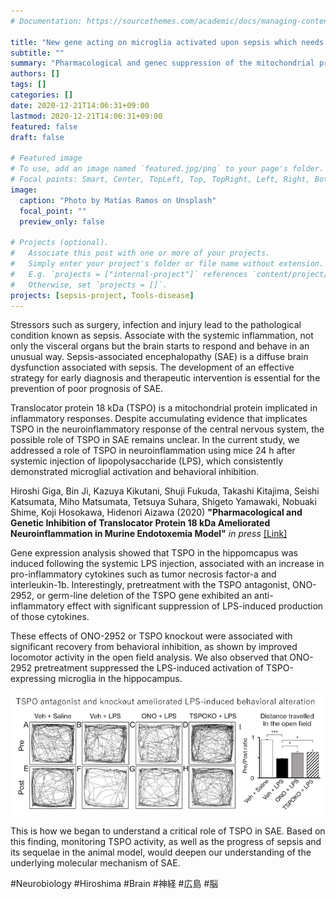 ```yaml
---
# Documentation: https://sourcethemes.com/academic/docs/managing-content/

title: "New gene acting on microglia activated upon sepsis which needs critical care medicine."
subtitle: ""
summary: "Pharmacological and genec suppression of the mitochondrial protein rescue the sepsis-associated brain damage"
authors: []
tags: []
categories: []
date: 2020-12-21T14:06:31+09:00
lastmod: 2020-12-21T14:06:31+09:00
featured: false
draft: false

# Featured image
# To use, add an image named `featured.jpg/png` to your page's folder.
# Focal points: Smart, Center, TopLeft, Top, TopRight, Left, Right, BottomLeft, Bottom, BottomRight.
image:
  caption: "Photo by Matías Ramos on Unsplash"
  focal_point: ""
  preview_only: false

# Projects (optional).
#   Associate this post with one or more of your projects.
#   Simply enter your project's folder or file name without extension.
#   E.g. `projects = ["internal-project"]` references `content/project/deep-learning/index.md`.
#   Otherwise, set `projects = []`.
projects: [sepsis-project, Tools-disease]
---
```


Stressors such as surgery, infection and injury lead to the pathological condition known as sepsis. Associate with the systemic inflammation, not only the visceral organs but the brain starts to respond and behave in an unusual way. Sepsis-associated encephalopathy (SAE) is a diffuse brain dysfunction associated with sepsis. The development of an effective strategy for early diagnosis and therapeutic intervention is essential for the prevention of poor prognosis of SAE. 

Translocator protein 18 kDa (TSPO) is a mitochondrial protein implicated in inflammatory responses. Despite accumulating evidence that implicates TSPO in the neuroinflammatory response of the central nervous system, the possible role of TSPO in SAE remains unclear. In the current study, we addressed a role of TSPO in neuroinflammation using mice 24 h after systemic injection of lipopolysaccharide (LPS), which consistently demonstrated microglial activation and behavioral inhibition. 

Hiroshi Giga, Bin Ji, Kazuya Kikutani, Shuji Fukuda, Takashi Kitajima, Seishi Katsumata, Miho Matsumata, Tetsuya Suhara, Shigeto Yamawaki, Nobuaki Shime, Koji Hosokawa, Hidenori Aizawa (2020) __"Pharmacological and Genetic Inhibition of Translocator Protein 18 kDa Ameliorated Neuroinflammation in Murine Endotoxemia Model"__ _in press_
[[Link]](http://10.1097/SHK.0000000000001703)

Gene expression analysis showed that TSPO in the hippomcapus was induced following the systemic LPS injection, associated with an increase in pro-inflammatory cytokines such as tumor necrosis factor-a and interleukin-1b. Interestingly, pretreatment with the TSPO antagonist, ONO-2952, or germ-line deletion of the TSPO gene exhibited an anti-inflammatory effect with significant suppression of LPS-induced production of those cytokines. 

These effects of ONO-2952 or TSPO knockout were associated with significant recovery from behavioral inhibition, as shown by improved locomotor activity in the open field analysis. We also observed that ONO-2952 pretreatment suppressed the LPS-induced activation of TSPO-expressing microglia in the hippocampus. 

![TSPO suppression improved behavioral alteration with systemic inflammation](behaviors.png)

This is how we began to understand a critical role of TSPO in SAE. Based on this finding, monitoring TSPO activity, as well as the progress of sepsis and its sequelae in the animal model, would deepen our understanding of the underlying molecular mechanism of SAE.

#Neurobiology #Hiroshima #Brain #神経 #広島 #脳